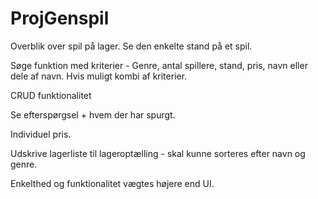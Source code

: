 # ProjGenspil

Overblik over spil på lager.
Se den enkelte stand på et spil.

Søge funktion med kriterier - Genre, antal spillere, stand, pris, navn eller dele af navn.
Hvis muligt kombi af kriterier.

CRUD funktionalitet

Se efterspørgsel + hvem der har spurgt.

Individuel pris.

Udskrive lagerliste til lageroptælling - skal kunne sorteres efter navn og genre.

Enkelthed og funktionalitet vægtes højere end UI.

